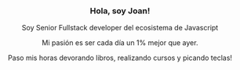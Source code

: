<p align="center" width="300">
   <h3 align="center">Hola, soy Joan!</h3>
</p>
<p align="center">Soy Senior Fullstack developer del ecosistema de Javascript</p>
<p align="center">Mi pasión es ser cada día un 1% mejor que ayer. </p>
<p align="center">Paso mis horas devorando libros, realizando cursos y picando teclas!</p>

